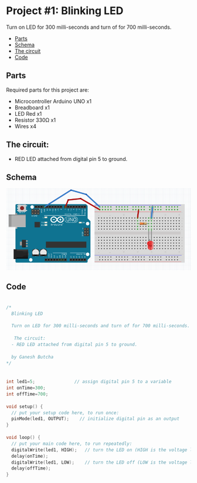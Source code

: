 # Project #1: Blinking LED

Turn on LED for 300 milli-seconds and turn of for 700 milli-seconds.

- [Parts](#parts)
- [Schema](#schema)
- [The circuit](#the-circuit)
- [Code](#code)

## Parts
Required parts for this project are:
- Microcontroller Arduino UNO x1
- Breadboard x1
- LED Red x1
- Resistor 330Ω x1
- Wires x4

## The circuit:
  - RED LED attached from digital pin 5 to ground.

## Schema
![The Breadboard](./assets/schemaBreadboard.PNG?raw=true)

## Code
```c

/*
  Blinking LED

  Turn on LED for 300 milli-seconds and turn of for 700 milli-seconds.

   The circuit:
  - RED LED attached from digital pin 5 to ground.

  by Ganesh Butcha
*/


int led1=5;               // assign digital pin 5 to a variable
int onTime=300;           
int offTime=700;           

void setup() {
  // put your setup code here, to run once:
  pinMode(led1, OUTPUT);    // initialize digital pin as an output
}

void loop() {
  // put your main code here, to run repeatedly:
  digitalWrite(led1, HIGH);   // turn the LED on (HIGH is the voltage level)
  delay(onTime);
  digitalWrite(led1, LOW);    // turn the LED off (LOW is the voltage level)
  delay(offTime);
}
```